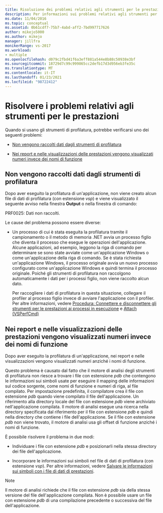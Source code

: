 ```yaml
---
title: Risoluzione dei problemi relativi agli strumenti per le prestazioni | Microsoft Docs
description: Per informazioni sui problemi relativi agli strumenti per le prestazioni, ad esempio quando non vengono raccolti dati dagli strumenti di profilatura.
ms.date: 11/04/2016
ms.topic: conceptual
ms.assetid: 0b61cdf7-75b7-4abd-aff2-7bd997717626
author: mikejo5000
ms.author: mikejo
manager: jillfra
monikerRange: vs-2017
ms.workload:
- multiple
ms.openlocfilehash: d079c2fbd41f6a3eff881a544e8b88c50938e3bf
ms.sourcegitcommit: 18729d7c99c999865cc2defb17d3d956eb3fe35c
ms.translationtype: MT
ms.contentlocale: it-IT
ms.lasthandoff: 01/23/2021
ms.locfileid: "98722412"
---
```

# <a name="troubleshoot-performance-tools-issues"></a>Risolvere i problemi relativi agli strumenti per le prestazioni
Quando si usano gli strumenti di profilatura, potrebbe verificarsi uno dei seguenti problemi:

- [Non vengono raccolti dati dagli strumenti di profilatura](#no-data-is-collected-by-the-profiling-tools)

- [Nei report e nelle visualizzazioni delle prestazioni vengono visualizzati numeri invece dei nomi di funzione](#performance-views-and-reports-display-numbers-for-function-names)

## <a name="no-data-is-collected-by-the-profiling-tools"></a>Non vengono raccolti dati dagli strumenti di profilatura
 Dopo aver eseguito la profilatura di un'applicazione, non viene creato alcun file di dati di profilatura (con estensione *vsp*) e viene visualizzato il seguente avviso nella finestra **Output** o nella finestra di comando:

 PRF0025: Dati non raccolti.

 Le cause del problema possono essere diverse:

- Un processo di cui è stata eseguita la profilatura tramite il campionamento o il metodo di memoria .NET avvia un processo figlio che diventa il processo che esegue le operazioni dell'applicazione. Alcune applicazioni, ad esempio, leggono la riga di comando per determinare se sono state avviate come un'applicazione Windows o come un'applicazione della riga di comando. Se è stata richiesta un'applicazione Windows, il processo originale avvia un nuovo processo configurato come un'applicazione Windows e quindi termina il processo originale. Poiché gli strumenti di profilatura non raccolgono automaticamente i dati per i processi figlio, non viene raccolto alcun dato.

     Per raccogliere i dati di profilatura in questa situazione, collegare il profiler al processo figlio invece di avviare l'applicazione con il profiler. Per altre informazioni, vedere [Procedura: Connettere e disconnettere gli strumenti per le prestazioni ai processi in esecuzione](../profiling/how-to-attach-and-detach-performance-tools-to-running-processes.md) e [Attach (VSPerfCmd)](../profiling/attach.md)

## <a name="performance-views-and-reports-display-numbers-for-function-names"></a>Nei report e nelle visualizzazioni delle prestazioni vengono visualizzati numeri invece dei nomi di funzione
 Dopo aver eseguito la profilatura di un'applicazione, nei report e nelle visualizzazioni vengono visualizzati numeri anziché i nomi di funzione.

 Questo problema è causato dal fatto che il motore di analisi degli strumenti di profilatura non riesce a trovare i file con estensione *pdb* che contengono le informazioni sui simboli usate per eseguire il mapping delle informazioni sul codice sorgente, come nomi di funzione e numeri di riga, al file compilato. Per impostazione predefinita, il compilatore crea il file con estensione *pdb* quando viene compilato il file dell'applicazione. Un riferimento alla directory locale del file con estensione *pdb* viene archiviato nell'applicazione compilata. Il motore di analisi esegue una ricerca nella directory specificata dal riferimento per il file con estensione *pdb* e quindi nella directory che contiene i file dell'applicazione. Se il file con estensione *pdb* non viene trovato, il motore di analisi usa gli offset di funzione anziché i nomi di funzione.

 È possibile risolvere il problema in due modi:

- Individuare i file con estensione *pdb* e posizionarli nella stessa directory dei file dell'applicazione.

- Incorporare le informazioni sui simboli nel file di dati di profilatura (con estensione *vsp*). Per altre informazioni, vedere [Salvare le informazioni sui simboli con i file di dati di prestazioni](../profiling/saving-symbol-information-with-performance-data-files.md).

> [!NOTE]
> Il motore di analisi richiede che il file con estensione *pdb* sia della stessa versione del file dell'applicazione compilata. Non è possibile usare un file con estensione *pdb* di una compilazione precedente o successiva del file dell'applicazione.
